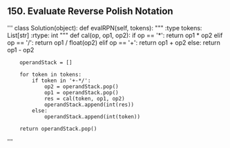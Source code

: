 
## 150. Evaluate Reverse Polish Notation

'''
class Solution(object):
    def evalRPN(self, tokens):
        """
        :type tokens: List[str]
        :rtype: int
        """
        def cal(op, op1, op2):
            if op == '*':
                return op1 * op2
            elif op == '/':
                return op1 / float(op2)
            elif op == '+':
                return op1 + op2 
            else:
                return op1 - op2

        operandStack = []

        for token in tokens:
            if token in '+-*/':
                op2 = operandStack.pop()
                op1 = operandStack.pop()
                res = cal(token, op1, op2)
                operandStack.append(int(res))
            else:
                operandStack.append(int(token)) 

        return operandStack.pop()
'''
